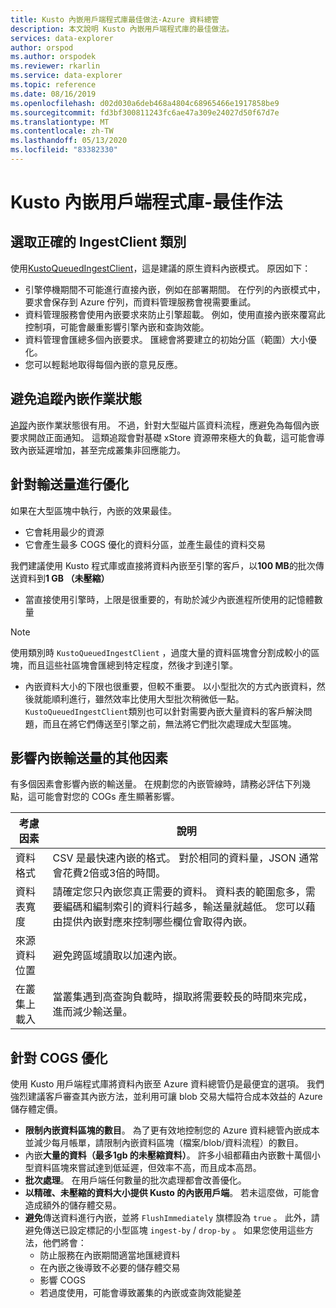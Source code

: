 ```yaml
---
title: Kusto 內嵌用戶端程式庫最佳做法-Azure 資料總管
description: 本文說明 Kusto 內嵌用戶端程式庫的最佳做法。
services: data-explorer
author: orspod
ms.author: orspodek
ms.reviewer: rkarlin
ms.service: data-explorer
ms.topic: reference
ms.date: 08/16/2019
ms.openlocfilehash: d02d030a6deb468a4804c68965466e1917858be9
ms.sourcegitcommit: fd3bf300811243fc6ae47a309e24027d50f67d7e
ms.translationtype: MT
ms.contentlocale: zh-TW
ms.lasthandoff: 05/13/2020
ms.locfileid: "83382330"
---
```

# <a name="kusto-ingest-client-library---best-practices"></a>Kusto 內嵌用戶端程式庫-最佳作法

## <a name="select-the-right-ingestclient-flavor"></a>選取正確的 IngestClient 類別

使用[KustoQueuedIngestClient](kusto-ingest-client-reference.md#interface-ikustoqueuedingestclient)，這是建議的原生資料內嵌模式。 原因如下：
* 引擎停機期間不可能進行直接內嵌，例如在部署期間。 在佇列的內嵌模式中，要求會保存到 Azure 佇列，而資料管理服務會視需要重試。
* 資料管理服務會使用內嵌要求來防止引擎超載。 例如，使用直接內嵌來覆寫此控制項，可能會嚴重影響引擎內嵌和查詢效能。
* 資料管理會匯總多個內嵌要求。 匯總會將要建立的初始分區（範圍）大小優化。
* 您可以輕鬆地取得每個內嵌的意見反應。

## <a name="avoid-tracking-ingest-operation-status"></a>避免追蹤內嵌作業狀態

[追蹤](kusto-ingest-client-status.md#tracking-ingestion-status-kustoqueuedingestclient)內嵌作業狀態很有用。 不過，針對大型磁片區資料流程，應避免為每個內嵌要求開啟正面通知。 這類追蹤會對基礎 xStore 資源帶來極大的負載，這可能會導致內嵌延遲增加，甚至完成叢集非回應能力。

## <a name="optimizing-for-throughput"></a>針對輸送量進行優化

如果在大型區塊中執行，內嵌的效果最佳。 
* 它會耗用最少的資源
* 它會產生最多 COGS 優化的資料分區，並產生最佳的資料交易

我們建議使用 Kusto 程式庫或直接將資料內嵌至引擎的客戶，以**100 MB**的批次傳送資料到**1 GB （未壓縮）**
* 當直接使用引擎時，上限是很重要的，有助於減少內嵌進程所使用的記憶體數量 

> [!NOTE]
> 使用類別時 `KustoQueuedIngestClient` ，過度大量的資料區塊會分割成較小的區塊，而且這些社區塊會匯總到特定程度，然後才到達引擎。

* 內嵌資料大小的下限也很重要，但較不重要。 以小型批次的方式內嵌資料，然後就能順利進行，雖然效率比使用大型批次稍微低一點。 `KustoQueuedIngestClient`類別也可以針對需要內嵌大量資料的客戶解決問題，而且在將它們傳送至引擎之前，無法將它們批次處理成大型區塊。

## <a name="other-factors-that-impact-ingestion-throughput"></a>影響內嵌輸送量的其他因素

有多個因素會影響內嵌的輸送量。 在規劃您的內嵌管線時，請務必評估下列幾點，這可能會對您的 COGs 產生顯著影響。

| 考慮因素 |  說明                                                                                              |
|--------------------------|-----------------------------------------------------------------------------------------------------------|
| 資料格式              | CSV 是最快速內嵌的格式。 對於相同的資料量，JSON 通常會花費2倍或3倍的時間。|
| 資料表寬度              | 請確定您只內嵌您真正需要的資料。 資料表的範圍愈多，需要編碼和編制索引的資料行越多，輸送量就越低。 您可以藉由提供內嵌對應來控制哪些欄位會取得內嵌。       |
| 來源資料位置     | 避免跨區域讀取以加速內嵌。                                                       |
| 在叢集上載入      | 當叢集遇到高查詢負載時，擷取將需要較長的時間來完成，進而減少輸送量。|

## <a name="optimizing-for-cogs"></a>針對 COGS 優化

使用 Kusto 用戶端程式庫將資料內嵌至 Azure 資料總管仍是最便宜的選項。 我們強烈建議客戶審查其內嵌方法，並利用可讓 blob 交易大幅符合成本效益的 Azure 儲存體定價。

* **限制內嵌資料區塊的數目**。
    為了更有效地控制您的 Azure 資料總管內嵌成本並減少每月帳單，請限制內嵌資料區塊（檔案/blob/資料流程）的數目。
* 內嵌**大量的資料（最多1gb 的未壓縮資料）**。 
    許多小組都藉由內嵌數十萬個小型資料區塊來嘗試達到低延遲，但效率不高，而且成本高昂。 
* **批次處理**。 在用戶端任何數量的批次處理都會改善優化。 
* **以精確、未壓縮的資料大小提供 Kusto 的內嵌用戶端**。
    若未這麼做，可能會造成額外的儲存體交易。
* **避免**傳送資料進行內嵌，並將 `FlushImmediately` 旗標設為 `true` 。 此外，請避免傳送已設定標記的小型區塊 `ingest-by` / `drop-by` 。 如果您使用這些方法，他們將會：
     * 防止服務在內嵌期間適當地匯總資料
     * 在內嵌之後導致不必要的儲存體交易
     * 影響 COGS
     * 若過度使用，可能會導致叢集的內嵌或查詢效能變差

